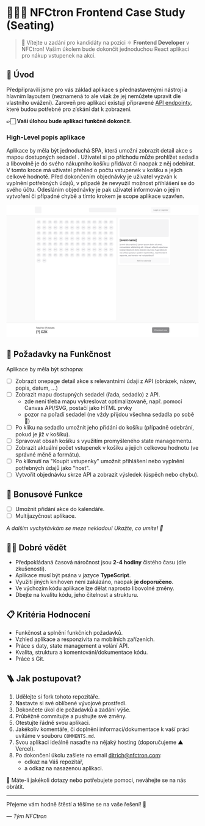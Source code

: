 # 🧑🏻‍🚀 NFCtron Frontend Case Study (Seating)

> 👋 Vítejte u zadání pro kandidáty na pozici ⚛️ **Frontend Developer** v NFCtron! Vaším úkolem bude
> dokončit jednoduchou React aplikaci pro nákup vstupenek na akci.

## 🎯 Úvod

Předpřipravili jsme pro vás základ aplikace s přednastavenými nástroji a hlavním layoutem (neznamená to ale však že jej nemůžete upravit dle vlastního uvážení).
Zaroveň pro aplikaci existují připravené [API endpointy](./API.md), které budou potřebné pro získání dat k zobrazení.

**👉🏻 Vaší úlohou bude aplikaci funkčně dokončit.**

### High-Level popis aplikace

Aplikace by měla být jednoduchá SPA, která umožní zobrazit detail akce s mapou dostupných sedadel .
Uživatel si po příchodu může prohlížet sedadla a libovolně je do svého nákupního košíku přidávat či naopak z něj odebírat.
V tomto kroce má uživatel přehled o počtu vstupenek v košíku a jejich celkové hodnotě.
Před dokončením objednávky je uživatel vyzván k vyplnění potřebných údajů, v případě že nevyužil možnost přihlášení se do svého účtu.
Odesláním objednávky je pak uživatel informován o jejím vytvoření či případné chybě a tímto krokem je scope aplikace uzavřen.

![Base Layout](./base-layout.png)

## 🌱 Požadavky na Funkčnost

Aplikace by měla být schopna:

-   [ ] Zobrazit onepage detail akce s relevantními údaji z API (obrázek, název, popis, datum, ...)
-   [ ] Zobrazit mapu dostupných sedadel (řada, sedadlo) z API.
    -   zde není třeba mapu vykreslovat optimalizovaně, např. pomocí Canvas API/SVG, postačí jako HTML prvky
    -   pozor na pořadí sedadel (ne vždy přijdou všechna sedadla po sobě 👀)
-   [ ] Po kliku na sedadlo umožnit jeho přidání do košíku (případně odebrání, pokud je již v košíku).
-   [ ] Spravovat obsah košíku s využitím promyšleného state managementu.
-   [ ] Zobrazit aktuální počet vstupenek v košíku a jejich celkovou hodnotu (ve správné měně a formátu).
-   [ ] Po kliknutí na "Koupit vstupenky" umožnit přihlášení nebo vyplnění potřebných údajů jako "host".
-   [ ] Vytvořit objednávku skrze API a zobrazit výsledek (úspěch nebo chybu).

## 🌟 Bonusové Funkce

-   [ ] Umožnit přidání akce do kalendáře.
-   [ ] Multijazyčnost aplikace.

_A dalším vychytávkám se meze nekladou! Ukažte, co umíte! 💫_

## ☝🏻 Dobré vědět

-   Předpokládaná časová náročnost jsou **2-4 hodiny** čistého času (dle zkušenosti).
-   Aplikace musí být psána v jazyce **TypeScript**.
-   Využití jiných knihoven není zakázáno, naopak **je doporučeno**.
-   Ve výchozím kódu aplikace lze dělat naprosto libovolné změny.
-   Dbejte na kvalitu kódu, jeho čitelnost a strukturu.

## 📋 Kritéria Hodnocení

-   Funkčnost a splnění funkčních požadavků.
-   Vzhled aplikace a responzivita na mobilních zařízeních.
-   Práce s daty, state management a volání API.
-   Kvalita, struktura a komentování/dokumentace kódu.
-   Práce s Git.

## 🪜 Jak postupovat?

1. Udělejte si fork tohoto repozitáře.
2. Nastavte si své oblíbené vývojové prostředí.
3. Dokončete úkol dle požadavků a zadání výše.
4. Průběžně commitujte a pushujte své změny.
5. Otestujte řádně svou aplikaci.
6. Jakékoliv komentáře, či doplnění informací/dokumentace k vaší práci uvítáme v souboru `COMMENTS.md`.
7. Svou aplikaci ideálně nasaďte na nějaký hosting (doporučujeme ▲ Vercel).
8. Po dokončení úkolu zašlete na email [ditrich@nfctron.com](mailto:ditrich@nfctron.com):
    - odkaz na Váš repozitář,
    - a odkaz na nasazenou aplikaci.

📧 Máte-li jakékoli dotazy nebo potřebujete pomoci, neváhejte se na nás obrátit.

---

Přejeme vám hodně štěstí a těšíme se na vaše řešení! 🌟

_–– Tým NFCtron_
